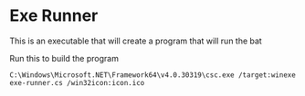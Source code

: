 # Exe Runner
This is an executable that will create a program that will run the bat

Run this to build the program
```
C:\Windows\Microsoft.NET\Framework64\v4.0.30319\csc.exe /target:winexe exe-runner.cs /win32icon:icon.ico
```
